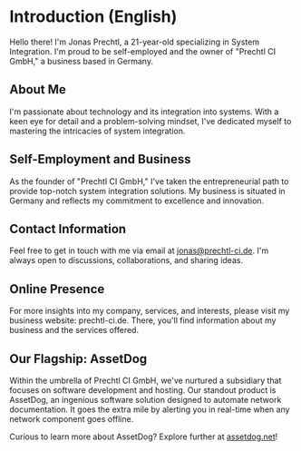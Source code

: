 # Introduction (English)

Hello there! I'm Jonas Prechtl, a 21-year-old specializing in System Integration. I'm proud to be self-employed and the owner of "Prechtl CI GmbH," a business based in Germany.

## About Me

I'm passionate about technology and its integration into systems. With a keen eye for detail and a problem-solving mindset, I've dedicated myself to mastering the intricacies of system integration.

## Self-Employment and Business

As the founder of "Prechtl CI GmbH," I've taken the entrepreneurial path to provide top-notch system integration solutions. My business is situated in Germany and reflects my commitment to excellence and innovation.

## Contact Information

Feel free to get in touch with me via email at jonas@prechtl-ci.de. I'm always open to discussions, collaborations, and sharing ideas.

## Online Presence

For more insights into my company, services, and interests, please visit my business website: prechtl-ci.de. There, you'll find information about my business and the services offered.

## Our Flagship: AssetDog

Within the umbrella of Prechtl CI GmbH, we've nurtured a subsidiary that focuses on software development and hosting. Our standout product is AssetDog, an ingenious software solution designed to automate network documentation. It goes the extra mile by alerting you in real-time when any network component goes offline.

Curious to learn more about AssetDog? Explore further at [assetdog.net](https://assetdog.net)!


<!---
jonasprechtl/jonasprechtl is a ✨ special ✨ repository because its `README.md` (this file) appears on your GitHub profile.
You can click the Preview link to take a look at your changes.
--->
